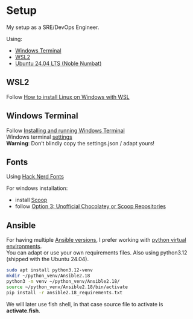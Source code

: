 # Setup
My setup as a SRE/DevOps Engineer.

Using:
- [Windows Terminal](https://github.com/microsoft/terminal)
- [WSL2](https://learn.microsoft.com/en-us/windows/wsl/)
- [Ubuntu 24.04 LTS (Noble Numbat)](https://releases.ubuntu.com/noble/)

## WSL2
Follow [How to install Linux on Windows with WSL](https://learn.microsoft.com/en-us/windows/wsl/install)

## Windows Terminal
Follow [Installing and running Windows Terminal](https://github.com/microsoft/terminal?tab=readme-ov-file#installing-and-running-windows-terminal)\
Windows terminal [settings](windows-terminal/settings.json)\
**Warning**: Don’t blindly copy the settings.json / adapt yours!

## Fonts
Using [Hack Nerd Fonts](https://github.com/ryanoasis/nerd-fonts)

For windows installation:
- install [Scoop](https://github.com/ScoopInstaller/Scoop)
- follow [Option 3: Unofficial Chocolatey or Scoop Repositories](https://github.com/ryanoasis/nerd-fonts?tab=readme-ov-file#option-3-unofficial-chocolatey-or-scoop-repositories)

## Ansible
For having multiple [Ansible versions](https://docs.ansible.com/ansible/latest/reference_appendices/release_and_maintenance.html), I prefer working with [python virtual environments](https://docs.python.org/3/library/venv.html).\
You can adapt or use your own requirements files. Also using python3.12 (shipped with the Ubuntu 24.04).

```bash
sudo apt install python3.12-venv
mkdir ~/python_venv/Ansible2.18
python3 -m venv ~/python_venv/Ansible2.18/
source ~/python_venv/Ansible2.18/bin/activate
pip install -r ansible2.18_requirements.txt
```

We will later use fish shell, in that case source file to activate is **activate.fish**.
